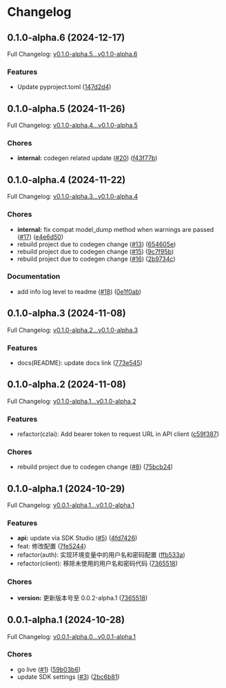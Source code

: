 # Changelog

## 0.1.0-alpha.6 (2024-12-17)

Full Changelog: [v0.1.0-alpha.5...v0.1.0-alpha.6](https://github.com/CZL-AI/czlai-python/compare/v0.1.0-alpha.5...v0.1.0-alpha.6)

### Features

* Update pyproject.toml ([147d2d4](https://github.com/CZL-AI/czlai-python/commit/147d2d451f03ebf470eec2e3ce89e9b8fbf1b87e))

## 0.1.0-alpha.5 (2024-11-26)

Full Changelog: [v0.1.0-alpha.4...v0.1.0-alpha.5](https://github.com/CZL-AI/czlai-python/compare/v0.1.0-alpha.4...v0.1.0-alpha.5)

### Chores

* **internal:** codegen related update ([#20](https://github.com/CZL-AI/czlai-python/issues/20)) ([f43f77b](https://github.com/CZL-AI/czlai-python/commit/f43f77b7d711e7852c47a38f3d03f98cfb7a15be))

## 0.1.0-alpha.4 (2024-11-22)

Full Changelog: [v0.1.0-alpha.3...v0.1.0-alpha.4](https://github.com/CZL-AI/czlai-python/compare/v0.1.0-alpha.3...v0.1.0-alpha.4)

### Chores

* **internal:** fix compat model_dump method when warnings are passed ([#17](https://github.com/CZL-AI/czlai-python/issues/17)) ([e4e6d50](https://github.com/CZL-AI/czlai-python/commit/e4e6d50fa26706b601ee003d7e70a9b0f24492e4))
* rebuild project due to codegen change ([#13](https://github.com/CZL-AI/czlai-python/issues/13)) ([654605e](https://github.com/CZL-AI/czlai-python/commit/654605e20a39dca97bcd51d11edff4ac510ca2cd))
* rebuild project due to codegen change ([#15](https://github.com/CZL-AI/czlai-python/issues/15)) ([9c7f95b](https://github.com/CZL-AI/czlai-python/commit/9c7f95b397bd35058e46df7cd273444bec53e103))
* rebuild project due to codegen change ([#16](https://github.com/CZL-AI/czlai-python/issues/16)) ([2b9734c](https://github.com/CZL-AI/czlai-python/commit/2b9734ceed8b55ff808e9da4c56fc617743b6b8d))


### Documentation

* add info log level to readme ([#18](https://github.com/CZL-AI/czlai-python/issues/18)) ([0e1f0ab](https://github.com/CZL-AI/czlai-python/commit/0e1f0ab3f6c434065fff877406f8fec93387eba1))

## 0.1.0-alpha.3 (2024-11-08)

Full Changelog: [v0.1.0-alpha.2...v0.1.0-alpha.3](https://github.com/CZL-AI/czlai-python/compare/v0.1.0-alpha.2...v0.1.0-alpha.3)

### Features

* docs(README): update docs link ([773e545](https://github.com/CZL-AI/czlai-python/commit/773e54591854948f8528352fea9756627f8d6b1c))

## 0.1.0-alpha.2 (2024-11-08)

Full Changelog: [v0.1.0-alpha.1...v0.1.0-alpha.2](https://github.com/CZL-AI/czlai-python/compare/v0.1.0-alpha.1...v0.1.0-alpha.2)

### Features

* refactor(czlai): Add bearer token to request URL in API client ([c59f387](https://github.com/CZL-AI/czlai-python/commit/c59f3871918008302bf38550c4861f9b641981c2))


### Chores

* rebuild project due to codegen change ([#8](https://github.com/CZL-AI/czlai-python/issues/8)) ([75bcb24](https://github.com/CZL-AI/czlai-python/commit/75bcb24ea952f71238847f2a7d19bdafae685d85))

## 0.1.0-alpha.1 (2024-10-29)

Full Changelog: [v0.0.1-alpha.1...v0.1.0-alpha.1](https://github.com/CZL-AI/czlai-python/compare/v0.0.1-alpha.1...v0.1.0-alpha.1)

### Features

* **api:** update via SDK Studio ([#5](https://github.com/CZL-AI/czlai-python/issues/5)) ([4fd7426](https://github.com/CZL-AI/czlai-python/commit/4fd7426907540aab8802261aebb469de402ba816))
* feat: 修改配置 ([7fe5244](https://github.com/CZL-AI/czlai-python/commit/7fe52443eaa220f64e4144ce9e910c0d7f031e95))
* refactor(auth): 实现环境变量中的用户名和密码配置 ([ffb533a](https://github.com/CZL-AI/czlai-python/commit/ffb533a62c3a2d3777cda9a2a000d0d04e44cb01))
* refactor(client): 移除未使用的用户名和密码代码 ([7365518](https://github.com/CZL-AI/czlai-python/commit/73655185db52f44ff4c76cfa4ee1987b852b6027))


### Chores

* **version:** 更新版本号至 0.0.2-alpha.1 ([7365518](https://github.com/CZL-AI/czlai-python/commit/73655185db52f44ff4c76cfa4ee1987b852b6027))

## 0.0.1-alpha.1 (2024-10-28)

Full Changelog: [v0.0.1-alpha.0...v0.0.1-alpha.1](https://github.com/CZL-AI/czlai-python/compare/v0.0.1-alpha.0...v0.0.1-alpha.1)

### Chores

* go live ([#1](https://github.com/CZL-AI/czlai-python/issues/1)) ([59b03b6](https://github.com/CZL-AI/czlai-python/commit/59b03b62eed983efbefe8480f7a04704d10eba98))
* update SDK settings ([#3](https://github.com/CZL-AI/czlai-python/issues/3)) ([2bc6b81](https://github.com/CZL-AI/czlai-python/commit/2bc6b815a3b1602a888d4d7aac4cf99cef033fd7))

